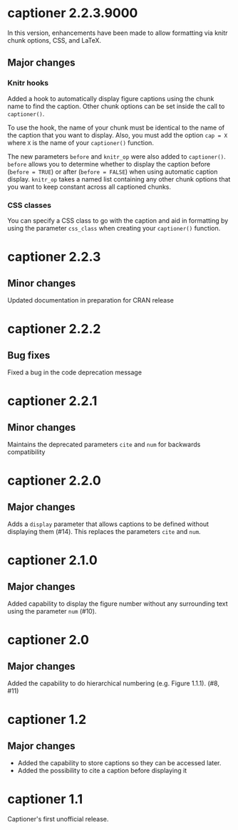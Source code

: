 # captioner 2.2.3.9000

In this version, enhancements have been made to allow formatting via knitr
chunk options, CSS, and LaTeX.

## Major changes

### Knitr hooks

Added a hook to automatically display figure captions using the chunk name
to find the caption.  Other chunk options can be set inside the call to
`captioner()`.

To use the hook, the name of your chunk must be identical to the name of the
caption that you want to display.  Also, you must add the option `cap = X`
where `X` is the name of your `captioner()` function.

The new parameters `before` and `knitr_op` were also added to `captioner()`.
`before` allows you to determine whether to display the caption before
(`before = TRUE`) or after (`before = FALSE`) when using automatic caption
display. `knitr_op` takes a named list containing any other chunk options that
you want to keep constant across all captioned chunks.

### CSS classes

You can specify a CSS class to go with the caption and aid in formatting by
using the parameter `css_class` when creating your `captioner()` function.

# captioner 2.2.3

## Minor changes

Updated documentation in preparation for CRAN release

# captioner 2.2.2

## Bug fixes

Fixed a bug in the code deprecation message

# captioner 2.2.1

## Minor changes

Maintains the deprecated parameters `cite` and `num` for backwards compatibility

# captioner 2.2.0

## Major changes

Adds a `display` parameter that allows captions to be defined without displaying them (#14).  This replaces the parameters `cite` and `num`.

# captioner 2.1.0

## Major changes

Added capability to display the figure number without any surrounding text using the parameter `num` (#10).

# captioner 2.0

## Major changes

Added the capability to do hierarchical numbering (e.g. Figure 1.1.1). (#8, #11)

# captioner 1.2

## Major changes

* Added the capability to store captions so they can be accessed later.
* Added the possibility to cite a caption before displaying it

# captioner 1.1

Captioner's first unofficial release.